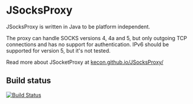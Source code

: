 # JSocksProxy

JSocksProxy is written in Java to be platform independent.

The proxy can handle SOCKS versions 4, 4a and 5, but only outgoing TCP
connections and has no support for authentication. IPv6 should be
supported for version 5, but it's not tested.

Read more about JSocketProxy at [kecon.github.io/JSocksProxy/](http://kecon.github.io/JSocksProxy/)

## Build status
[![Build Status](https://travis-ci.org/Kecon/JSocksProxy.svg?branch=master)](https://travis-ci.org/Kecon/JSocksProxy)
